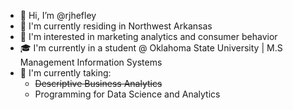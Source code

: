 - 👋 Hi, I’m @rjhefley
- 📍  I'm currently residing in Northwest Arkansas
- 👀 I'm interested in marketing analytics and consumer behavior 
- 🎓 I'm currently in a student @ Oklahoma State University | M.S Management Information Systems
- 🌱 I'm currently taking:
  - ~~Descriptive Business Analytics~~
  - Programming for Data Science and Analytics

<!---
rjhefley/rjhefley is a ✨ special ✨ repository because its `README.md` (this file) appears on your GitHub profile.
You can click the Preview link to take a look at your changes.
--->
